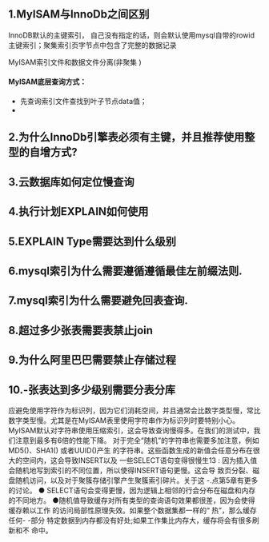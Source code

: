 



## 1.MyISAM与InnoDb之间区别
   InnoDB默认的主键索引， 自己没有指定的话，则会默认使用mysql自带的rowid主键索引；聚集索引页字节点中包含了完整的数据记录

   MyISAM索引文件和数据文件分离(非聚集 )
   #### MyISAM底层查询方式：
   * 先查询索引文件查找到叶子节点data值；
   * 
  

## 2.为什么InnoDb引擎表必须有主键，并且推荐使用整型的自增方式?

## 3.云数据库如何定位慢查询

## 4.执行计划EXPLAIN如何使用

## 5.EXPLAIN Type需要达到什么级别

## 6.mysql索引为什么需要遵循遵循最佳左前缀法则.

## 7.mysql索引为什么需要避免回表查询.

## 8.超过多少张表需要表禁止join

## 9.为什么阿里巴巴需要禁止存储过程
## 10.-张表达到多少级别需要分表分库




应避免使用字符作为标识列，因为它们消耗空间，并且通常会比数字类型慢，常比数字类型慢。尤其是在MyISAM表里使用字符串作为标识列时要特别小心。
MyISAM默认对字符串使用压缩索引，这会导致查询慢得多。在我们的测试中，我
们注意到最多有6倍的性能下降。
对于完全“随机”的字符串也需要多加注意，例如MD5()、SHA1() 或者UUID()产生
的字符串。这些函数生成的新值会任意分布在很大的空间内，这会导致INSERT以及
一些SELECT语句变得很慢生13 :
因为插入值会随机地写到索引的不同位置，所以使得INSERT语句更慢。这会导
致页分裂、磁盘随机访问，以及对于聚簇存储引擎产生聚簇索引碎片。关于这
-.点第5章有更多的讨论。
●
SELECT语句会变得更慢，因为逻辑上相邻的行会分布在磁盘和内存的不同地方。
●随机值导致缓存对所有类型的查询语句效果都很差，因为会使得缓存赖以工作
的访问局部性原理失效。如果整个数据集都一样的“ 热”，那么缓存任何- -部分
特定数据到内存都没有好处;如果工作集比内存大，缓存将会有很多刷新和不
命中。